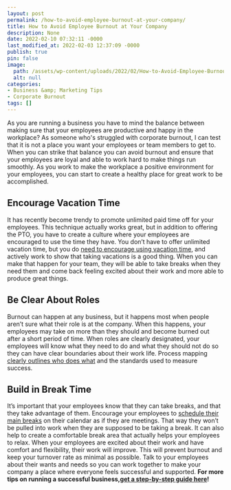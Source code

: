 ```yaml
---
layout: post
permalink: /how-to-avoid-employee-burnout-at-your-company/
title: How to Avoid Employee Burnout at Your Company
description: None
date: 2022-02-10 07:32:11 -0000
last_modified_at: 2022-02-03 12:37:09 -0000
publish: true
pin: false
image:
  path: /assets/wp-content/uploads/2022/02/How-to-Avoid-Employee-Burnout-at-Your-Company.jpg
  alt: null
categories:
- Business &amp; Marketing Tips
- Corporate Burnout
tags: []
---
```

As you are running a business you have to mind the balance between making sure that your employees are productive and happy in the workplace? As someone who's struggled with corporate burnout, I can test that it is not a place you want your employees or team members to get to. When you can strike that balance you can avoid burnout and ensure that your employees are loyal and able to work hard to make things run smoothly. As you work to make the workplace a positive environment for your employees, you can start to create a healthy place for great work to be accomplished.

## **Encourage Vacation Time**

It has recently become trendy to promote unlimited paid time off for your employees. This technique actually works great, but in addition to offering the PTO, you have to create a culture where your employees are encouraged to use the time they have. You don’t have to offer unlimited vacation time, but you do [need to encourage using vacation time](https://mhanational.org/how-can-we-encourage-employees-use-their-pto), and actively work to show that taking vacations is a good thing. When you can make that happen for your team, they will be able to take breaks when they need them and come back feeling excited about their work and more able to produce great things.

## **Be Clear About Roles**

Burnout can happen at any business, but it happens most when people aren’t sure what their role is at the company. When this happens, your employees may take on more than they should and become burned out after a short period of time. When roles are clearly designated, your employees will know what they need to do and what they should not do so they can have clear boundaries about their work life. Process mapping [clearly outlines who does what](https://www.creativesafetysupply.com/articles/introduction-to-process-mapping/) and the standards used to measure success.

## **Build in Break Time**

It’s important that your employees know that they can take breaks, and that they take advantage of them. Encourage your employees to [schedule their main breaks](https://www.thebalancesmb.com/avoid-burnout-in-small-business-2951618) on their calendar as if they are meetings. That way they won’t be pulled into work when they are supposed to be taking a break. It can also help to create a comfortable break area that actually helps your employees to relax. When your employees are excited about their work and have comfort and flexibility, their work will improve. This will prevent burnout and keep your turnover rate as minimal as possible. Talk to your employees about their wants and needs so you can work together to make your company a place where everyone feels successful and supported. **For more tips on running a successful business,[get a step-by-step guide here](https://ebook.katebagoy.com/lto)!**
